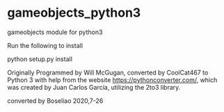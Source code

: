 # gameobjects_python3

gameobjects module for python3

Run the following to install

python setup.py install

Originally Programmed by Will McGugan, converted by CoolCat467
to Python 3 with help from the website https://pythonconverter.com/,
which was created by Juan Carlos García, utilizing the 2to3 library.

converted by Boseliao 2020,7-26
